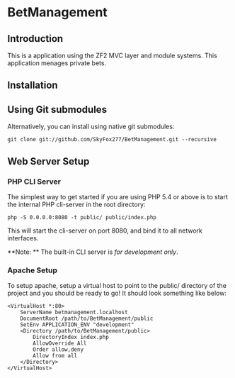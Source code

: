 BetManagement
=======================

Introduction
------------
This is a application using the ZF2 MVC layer and module
systems. This application menages private bets.

Installation
------------



Using Git submodules
--------------------
Alternatively, you can install using native git submodules:

    git clone git://github.com/SkyFox277/BetManagement.git --recursive

Web Server Setup
----------------

### PHP CLI Server

The simplest way to get started if you are using PHP 5.4 or above is to start the internal PHP cli-server in the root directory:

    php -S 0.0.0.0:8080 -t public/ public/index.php

This will start the cli-server on port 8080, and bind it to all network
interfaces.

**Note: ** The built-in CLI server is *for development only*.

### Apache Setup

To setup apache, setup a virtual host to point to the public/ directory of the
project and you should be ready to go! It should look something like below:

    <VirtualHost *:80>
        ServerName betmanagement.localhost
        DocumentRoot /path/to/BetManagement/public
        SetEnv APPLICATION_ENV "development"
        <Directory /path/to/BetManagement/public>
            DirectoryIndex index.php
            AllowOverride All
            Order allow,deny
            Allow from all
        </Directory>
    </VirtualHost>
